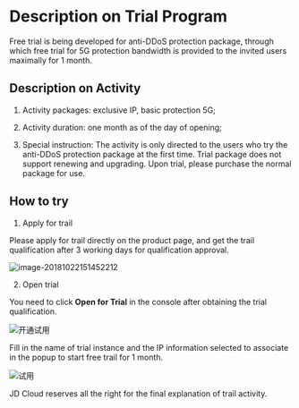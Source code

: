# Description on Trial Program

Free trial is being developed for anti-DDoS protection package, through which free trial for 5G protection bandwidth is provided to the invited users maximally for 1 month.

## Description on Activity
1. Activity packages: exclusive IP, basic protection 5G;

2. Activity duration: one month as of the day of opening;

3. Special instruction: The activity is only directed to the users who try the anti-DDoS protection package at the first time. Trial package does not support renewing and upgrading. Upon trial, please purchase the normal package for use.


## How to try

1. Apply for trail

Please apply for trail directly on the product page, and get the trail qualification after 3 working days for qualification approval.

![image-20181022151452212](https://github.com/jdcloudcom/cn/blob/Anti-DDoS/image/Anti-DDoS-Protection-Package/产品页申请试用.png)

2. Open trial

You need to click **Open for Trial** in the console after obtaining the trial qualification.

![开通试用](https://github.com/jdcloudcom/cn/blob/Anti-DDoS/image/Anti-DDoS-Protection-Package/开通试用.png)

Fill in the name of trial instance and the IP information selected to associate in the popup to start free trail for 1 month.

![试用](https://github.com/jdcloudcom/cn/blob/Anti-DDoS/image/Anti-DDoS-Protection-Package/试用.png)

JD Cloud reserves all the right for the final explanation of trail activity.
